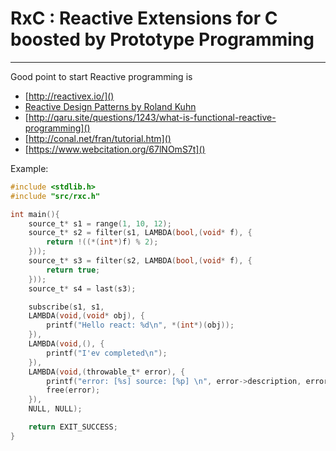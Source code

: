 # RxC : Reactive Extensions for C boosted by Prototype Programming 
---
Good point to start Reactive programming is 
- [http://reactivex.io/]()
- [Reactive Design Patterns by Roland Kuhn]()
- [http://qaru.site/questions/1243/what-is-functional-reactive-programming]()
- [http://conal.net/fran/tutorial.htm]()
- [https://www.webcitation.org/67lNOmS7t]()

Example: 

```c
#include <stdlib.h>
#include "src/rxc.h"

int main(){
    source_t* s1 = range(1, 10, 12);
    source_t* s2 = filter(s1, LAMBDA(bool,(void* f), {
        return !((*(int*)f) % 2);
    }));
    source_t* s3 = filter(s2, LAMBDA(bool,(void* f), {
        return true;
    }));
    source_t* s4 = last(s3);

    subscribe(s1, s1,
    LAMBDA(void,(void* obj), {
        printf("Hello react: %d\n", *(int*)(obj));
    }),
    LAMBDA(void,(), {
        printf("I'ev completed\n");
    }),
    LAMBDA(void,(throwable_t* error), {
        printf("error: [%s] source: [%p] \n", error->description, error->source);
        free(error);
    }),
    NULL, NULL);

    return EXIT_SUCCESS;
}
```